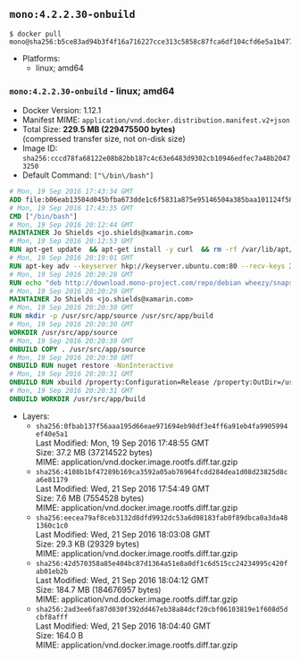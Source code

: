 ## `mono:4.2.2.30-onbuild`

```console
$ docker pull mono@sha256:b5ce83ad94b3f4f16a716227cce313c5858c87fca6df104cfd6e5a1b47736446
```

-	Platforms:
	-	linux; amd64

### `mono:4.2.2.30-onbuild` - linux; amd64

-	Docker Version: 1.12.1
-	Manifest MIME: `application/vnd.docker.distribution.manifest.v2+json`
-	Total Size: **229.5 MB (229475500 bytes)**  
	(compressed transfer size, not on-disk size)
-	Image ID: `sha256:cccd78fa68122e08b82bb187c4c63e6483d9302cb10946edfec7a48b20473250`
-	Default Command: `["\/bin\/bash"]`

```dockerfile
# Mon, 19 Sep 2016 17:43:34 GMT
ADD file:b06eab13504d045bfba673dde1c6f5831a875e95146504a385baa101124f58f5 in / 
# Mon, 19 Sep 2016 17:43:35 GMT
CMD ["/bin/bash"]
# Mon, 19 Sep 2016 20:12:44 GMT
MAINTAINER Jo Shields <jo.shields@xamarin.com>
# Mon, 19 Sep 2016 20:12:53 GMT
RUN apt-get update 	&& apt-get install -y curl 	&& rm -rf /var/lib/apt/lists/*
# Mon, 19 Sep 2016 20:19:01 GMT
RUN apt-key adv --keyserver hkp://keyserver.ubuntu.com:80 --recv-keys 3FA7E0328081BFF6A14DA29AA6A19B38D3D831EF
# Mon, 19 Sep 2016 20:20:28 GMT
RUN echo "deb http://download.mono-project.com/repo/debian wheezy/snapshots/4.2.2.30 main" > /etc/apt/sources.list.d/mono-xamarin.list 	&& apt-get update 	&& apt-get install -y mono-devel ca-certificates-mono fsharp mono-vbnc nuget 	&& rm -rf /var/lib/apt/lists/*
# Mon, 19 Sep 2016 20:20:29 GMT
MAINTAINER Jo Shields <jo.shields@xamarin.com>
# Mon, 19 Sep 2016 20:20:30 GMT
RUN mkdir -p /usr/src/app/source /usr/src/app/build
# Mon, 19 Sep 2016 20:20:30 GMT
WORKDIR /usr/src/app/source
# Mon, 19 Sep 2016 20:20:30 GMT
ONBUILD COPY . /usr/src/app/source
# Mon, 19 Sep 2016 20:20:30 GMT
ONBUILD RUN nuget restore -NonInteractive
# Mon, 19 Sep 2016 20:20:31 GMT
ONBUILD RUN xbuild /property:Configuration=Release /property:OutDir=/usr/src/app/build/
# Mon, 19 Sep 2016 20:20:31 GMT
ONBUILD WORKDIR /usr/src/app/build
```

-	Layers:
	-	`sha256:0fbab137f56aaa195d66eae971694eb98df3e4ff6a91eb4fa9905994ef40e5a1`  
		Last Modified: Mon, 19 Sep 2016 17:48:55 GMT  
		Size: 37.2 MB (37214522 bytes)  
		MIME: application/vnd.docker.image.rootfs.diff.tar.gzip
	-	`sha256:4108b1bf47289b169ca3592a05ab76964fcdd284dea1d08d23825d8ca6e81179`  
		Last Modified: Wed, 21 Sep 2016 17:54:49 GMT  
		Size: 7.6 MB (7554528 bytes)  
		MIME: application/vnd.docker.image.rootfs.diff.tar.gzip
	-	`sha256:eecea79af8ceb3132d8dfd9932dc53a6d08183fab0f89dbca0a3da481360c1c0`  
		Last Modified: Wed, 21 Sep 2016 18:03:08 GMT  
		Size: 29.3 KB (29329 bytes)  
		MIME: application/vnd.docker.image.rootfs.diff.tar.gzip
	-	`sha256:42d570358a85e404bc87d1364a51e8a0df1c6d515cc24234995c420fab01eb2b`  
		Last Modified: Wed, 21 Sep 2016 18:04:12 GMT  
		Size: 184.7 MB (184676957 bytes)  
		MIME: application/vnd.docker.image.rootfs.diff.tar.gzip
	-	`sha256:2ad3ee6fa87d030f392dd467eb38a84dcf20cbf06103819e1f608d5dcbf8afff`  
		Last Modified: Wed, 21 Sep 2016 18:04:40 GMT  
		Size: 164.0 B  
		MIME: application/vnd.docker.image.rootfs.diff.tar.gzip
